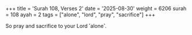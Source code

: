 +++
title = 'Surah 108, Verses 2'
date = '2025-08-30'
weight = 6206
surah = 108
ayah = 2
tags = ["alone", "lord", "pray", "sacrifice"]
+++

So pray and sacrifice to your Lord ˹alone˺.